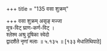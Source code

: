 +++
title = "135 वसा शुक्रम्"

+++
वसा शुक्रम् असृङ् मज्जा  
मूत्र-विट् घ्राण-कर्ण-विट् ।  
श्लेश्म अश्रु दूषिका स्वेदो  
द्वादशैते नृणां मलाः  ॥ ५.१३५ ॥ [१३३ मेधातिथिपाठे]